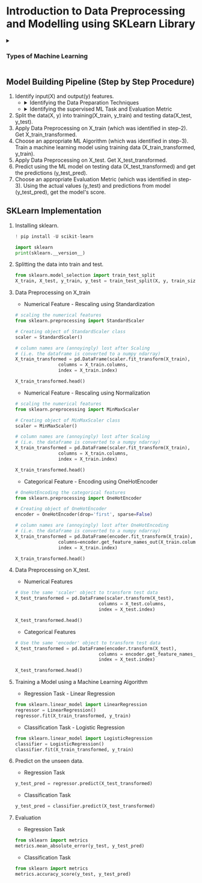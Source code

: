 # Introduction to Data Preprocessing and Modelling using SKLearn Library

<details>
	<summary><h3>Types of Machine Learning</h3></summary>
	<ol>
		<li><details>
			<summary><h4>Supervised Learning</h4></summary>
			<ul>
				<li>Classification Task</li>
				<li>Regression Task</li>
			</ul>
			<details>
			<summary><h5>Below Mentioned are the approaches to solve the classification and regression tasks:</h5></summary>
			<ul>
				<li><b>Distance Based Approach:</b> KNeighborsClassifier and KNeighborsRegressor</li>
				<li><b>Rule Based Approach:</b> DecisionTreeClassifier and DecisionTreeRegressor</li>
				<li><b>Probability Based Approach:</b> Naive Bayes for classification</li>
				<li><b>Boundary Based Approach:</b> LogisticRegression and SVC  for classification & LinearRegression for Regression</li>
				<li><b>Ensemble Based Approach:</b> RandomForestClassifier, GBDTClassifier, etc... for Classification & RandomForestRegressor, GBDTRegressor, etc... for Regression</li>
				<li><b>Deep Learning Based Approach:</b> ANN for Classification and ANN for Regression</li>
			</ul>
			</details>
		</details></li>
		<li><details>
			<summary><h4>Unsupervised Learning</h4></summary>
			<ul>
				<li>Clustering Task</li>
				<li>Dimensionality Reduction Task</li>
			</ul>
		</details></li>
		<li><h4>Reinforcement Learning</h4></li>
	</ol>
</details>

## Model Building Pipeline (Step by Step Procedure)
1. Identify input(X) and output(y) features.
	<ul>
		<li><details>
		<summary>Identifying the Data Preparation Techniques</summary>
			- Identify the data preparation techniques by analysing the input variables (i.e. X).  
			- For Numerical Data  
				- Data Cleaning Steps - Outliers and Missing Values  
				- Feature Engineering Techniques - Standardization and Normalization  
			- For Categorical Data  
				- Data Cleaning Steps - Outliers and Missing Values  
				- Feature Engineering Techniques - One Hot Encoding / Dummy Encoding and Label Encoding  
			- For Text Data  
				- Data Cleaning Steps -  
					a. Removing Special Characters, Punctuations, etc..  
						b. Converting to lower cases  
						c. Removing Stop Words  
						d. Lemmatization / Stemming  
				- Feature Engineering Techniques(Feature Extraction or Vectorization Techniques) - Bag of Words, Term Frequency Inverse Document Frequency (TF IDF), Word2Vec, GloVe, FastText, RNN, LSTMs, GRUs, Embeddings from Language Models (ELMo), Bidirectional Encoder Representation from Transformers (BERT)  
			- For Image Data  
				- Data Cleaning Steps -   
				- Feature Engineering Techniques(Feature Extraction or Vectorization Techniques) - Flattening, Convolutional Neural Network + Flattening (architechtures like: VGGNet, AlexNet, Inception Module (GoogleNet), ResNet, MobileNet, EfficientNet, etc...), VisionTransformers  
			- Audio Data  
				- Data Cleaning Steps -   
				- Feature Engineering Techniques(Feature Extraction or Vectorization Techniques) - Mel Scaled Filter Bank, Mel Frequency Cepstral Coefficients (MFCC)  
		</details></li>
		<li><details>
		<summary>Identifying the supervised ML Task and Evaluation Metric</summary>
			- Identify the task by analysing the target variable (i.e. y).
			- For Classification:
				- Algorithm - Logistic Regression, SVC, KNeighborsClassifier, DecisionTreeClassifier, RandomForestClassifier, GBDTClassifier, etc
				- Evaluation Metric - Accuracy, Confusion Metric, Precision, Recall, ROC AUC, Log Loss, etc
			- For Regression:
				- Algorithm - Linear Regression, SVC, KNeighborsRegressor, DecisionTreeRegressor, RandomForestRegressor, GBDTRegressor, etc
				- Evaluation Metric - Mean Square Error, Root Mean Square Error, Mean Absolute Error, R Square, Adjusted R Square, etc
		</details></li>
	</ul>
4. Split the data(X, y) into training(X_train, y_train) and testing data(X_test, y_test).
5. Apply Data Preprocessing on X_train (which was identified in step-2). Get X_train_transformed.
6. Choose an appropriate ML Algorithm (which was identified in step-3). Train a machine learning model using training data (X_train_transformed, y_train).
7. Apply Data Preprocessing on X_test. Get X_test_transformed.
8. Predict using the ML model on testing data (X_test_transformed) and get the predictions (y_test_pred).
9. Choose an appropriate Evaluation Metric (which was identified in step-3). Using the actual values (y_test) and predictions from model (y_test_pred), get the model's score.

## SKLearn Implementation
1. Installing sklearn.
	```python
	! pip install -U scikit-learn
	```  
	
	```python
	import sklearn
	print(sklearn.__version__)
	```
2. Splitting the data into train and test.
	```python
	from sklearn.model_selection import train_test_split
	X_train, X_test, y_train, y_test = train_test_split(X, y, train_size=0.7, random_state=100)	
	```
3. Data Preprocessing on X_train
	- Numerical Feature - Rescaling using Standardization
	```python
	# scaling the numerical features
	from sklearn.preprocessing import StandardScaler
	
	# Creating object of StandardScaler class
	scaler = StandardScaler()

	# column names are (annoyingly) lost after Scaling
	# (i.e. the dataframe is converted to a numpy ndarray)
	X_train_transformed = pd.DataFrame(scaler.fit_transform(X_train), 
					columns = X_train.columns, 
					index = X_train.index)

	X_train_transformed.head()
	```
	- Numerical Feature - Rescaling using Normalization
	```python
	# scaling the numerical features
	from sklearn.preprocessing import MinMaxScaler
	
	# Creating object of MinMaxScaler class
	scaler = MinMaxScaler()

	# column names are (annoyingly) lost after Scaling
	# (i.e. the dataframe is converted to a numpy ndarray)
	X_train_transformed = pd.DataFrame(scaler.fit_transform(X_train), 
					columns = X_train.columns, 
					index = X_train.index)

	X_train_transformed.head()
	```
	- Categorical Feature - Encoding using OneHotEncoder
	```python
	# OneHotEncoding the categorical features
	from sklearn.preprocessing import OneHotEncoder
	
	# Creating object of OneHotEncoder
	encoder = OneHotEncoder(drop='first', sparse=False)

	# column names are (annoyingly) lost after OneHotEncoding
	# (i.e. the dataframe is converted to a numpy ndarray)
	X_train_transformed = pd.DataFrame(encoder.fit_transform(X_train), 
					columns=encoder.get_feature_names_out(X_train.columns), 
					index = X_train.index)

	X_train_transformed.head()
	```
4. Data Preprocessing on X_test.
	- Numerical Features
	```python
	# Use the same 'scaler' object to transform test data
	X_test_transformed = pd.DataFrame(scaler.transform(X_test), 
                                   columns = X_test.columns, 
                                   index = X_test.index)

	X_test_transformed.head()
	```
	- Categorical Features
	```python
	# Use the same 'encoder' object to transform test data
	X_test_transformed = pd.DataFrame(encoder.transform(X_test), 
                                   columns = encoder.get_feature_names_out(X_train.columns), 
                                   index = X_test.index)

	X_test_transformed.head()
	```
5. Training a Model using a Machine Learning Algorithm
	- Regression Task - Linear Regression
	```python
	from sklearn.linear_model import LinearRegression
	regressor = LinearRegression()
	regressor.fit(X_train_transformed, y_train)
	```
	- Classification Task - Logistic Regression
	```python
	from sklearn.linear_model import LogisticRegression
	classifier = LogisticRegression()
	classifier.fit(X_train_transformed, y_train)
	```
6. Predict on the unseen data.
	- Regression Task
	```python
	y_test_pred = regressor.predict(X_test_transformed)
	```
	- Classification Task
	```python
	y_test_pred = classifier.predict(X_test_transformed)
	```
7. Evaluation
	- Regression Task 
	```python
	from sklearn import metrics
	metrics.mean_absolute_error(y_test, y_test_pred)
	```
	- Classification Task
	```python
	from sklearn import metrics
	metrics.accuracy_score(y_test, y_test_pred)
	```

